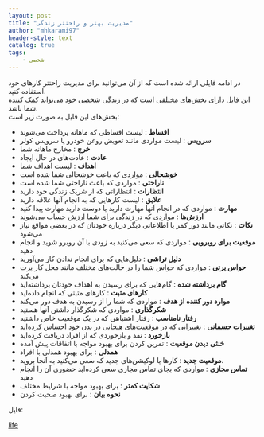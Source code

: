 ```yaml
---
layout: post
title: "مدیریت بهتر و راحتتر زندگی"
author: "mhkarami97"
header-style: text
catalog: true
tags:
    - شخصی
---
```


در ادامه فایلی ارائه شده است که از آن می‌توانید برای مدیریت راحتتر کارهای خود استفاده کنید.  
این فایل دارای بخش‌های مختلفی است که در زندگی شخصی خود می‌تواند کمک کننده شما باشد.  
بخش‌های این فایل به صورت زیر است:  

 - **اقساط** : لیست اقساطی که ماهانه پرداخت می‌شوند
 - **سرویس‌** : لیست مواردی مانند تعویض روغن خودرو یا سرویس کولر
 - **خرج** : مخارج ماهانه شما
 - **عادت** : عادت‌های در حال ایجاد
 - **اهداف** : لیست اهداف شما
 - **خوشحالی‌** : مواردی که باعث خوشحالی شما شده است
 - **ناراحتی‌** : مواردی که باعث ناراحتی شما شده است
 - **انتظارات** : انتظاراتی که از شریک زندگی خود دارید
 - **علایق** : لیست کارهایی که به انجام آنها علاقه دارید
 - **مهارت** : مواردی که در انجام آنها مهارت دارید یا دوست دارید مهارت پیدا کنید
 - **ارزش‌ها** : مواردی که در زندگی برای شما ارزش حساب می‌شوند
 - **نکات** : نکاتی مانند دور کمر یا اطلاعاتی دیگر درباره خودتان که در بعضی مواقع نیاز می‌شود
 - **موقعیت برای روبرویی** : مواردی که سعی می‌کنید به زودی با آن روبرو شوید و انجام دهید
 - **دلیل تراشی** : دلیل‌هایی که برای انجام ندادن کار می‌آورید
 - **حواس پرتی** : مواردی که حواس شما را در حالت‌های مختلف مانند محل کار پرت می‌کند
 - **گام برداشته شده** : گام‌هایی که برای رسیدن به اهداف خودتان برداشته‌اید
 - **کارهای مثبت** : کارهای مثبتی که انجام داده‌اید
 - **موارد دور کننده از هدف** : مواردی که شما را از رسیدن به هدف دور می‌کند
 - **شکرگذاری** : مواردی که شکرگذار داشتن آنها هستید
 - **رفتار نامناسب** : رفتار اشتباهی که در یک موقعیت خاص داشتید
 - **تغییرات جسمانی** : تغییراتی که در موقعیت‌های هیجانی در بدن خود احساس کرده‌اید
 - **بازخورد** : نقد و بازخوردی که از افراد دریافت کرده‌اید
 - **خنثی دیدن موقعیت** : تمرین کردن برای بهبود مواجه با اتفاقات پیش آمده
 - **همدلی** : برای بهبود همدلی با افراد
 - **موقعیت جدید** : کارها یا لوکیشن‌های جدید که سعی می‌کنید به آنجا بروید.
 - **تماس مجازی** : مواردی که بجای تماس مجازی سعی کرده‌اید حضوری آن را انجام دهید
 - **شکایت کمتر** : برای بهبود مواجه با شرایط مختلف
 - **نحوه بیان** : برای بهبود صحبت کردن

فایل:  

[life](https://docs.google.com/spreadsheets/d/1tXFDoI4N0ppMQplPu5veEAUChUIGRUzsSuwb0CjpySA/edit?usp=sharing)
